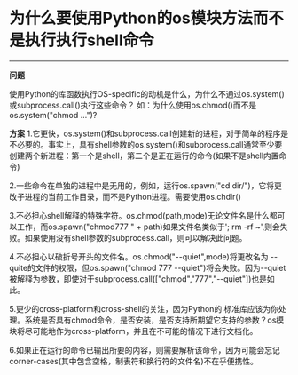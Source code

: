 # 为什么要使用Python的os模块方法而不是执行执行shell命令

------

**问题**

使用Python的库函数执行OS-specific的动机是什么，为什么不通过os.system()或subprocess.call()执行这些命令？
如：为什么使用os.chmod()而不是os.system("chmod ...")?


**方案**
1.它更快，os.system()和subprocess.call创建新的进程，对于简单的程序是不必要的。事实上，具有shell参数的os.system()和subprocess.call通常至少要创建两个新进程：第一个是shell，第二个是正在运行的命令(如果不是shell内置命令)

2.一些命令在单独的进程中是无用的，例如，运行os.spawn("cd dir/")，它将更改子进程的当前工作目录，而不是Python进程。需要使用os.chdir()

3.不必担心shell解释的特殊字符。os.chmod(path,mode)无论文件名是什么都可以工作，而os.spawn("chmod777 " + path)如果文件名类似于'; rm -rf ~',则会失败。如果使用没有shell参数的subprocess.call，则可以解决此问题。

4.不必担心以破折号开头的文件名。os.chmod("--quiet",mode)将更改名为 --quite的文件的权限，但os.spawn("chmod 777 --quiet")将会失败。因为--quiet被解释为参数，即使对于subprocess.call(["chmod","777","--quiet"])也是如此。

5.更少的cross-platform和cross-shell的关注，因为Python的 标准库应该为你处理。系统是否具有chmod命令，是否安装，是否支持所期望它支持的参数？os模块将尽可能地作为cross-platform，并且在不可能的情况下进行文档化。

6.如果正在运行的命令已输出所要的内容，则需要解析该命令，因为可能会忘记corner-cases(其中包含空格，制表符和换行符的文件名)不在乎便携性。
